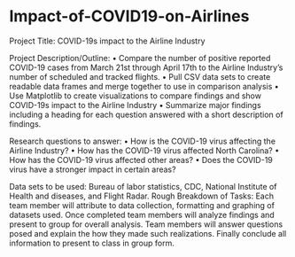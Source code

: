 # Impact-of-COVID19-on-Airlines

Project Title:  COVID-19s impact to the Airline Industry

Project Description/Outline:
•	Compare the number of positive reported COVID-19 cases from March 21st through April 17th to the Airline Industry’s number of scheduled and tracked flights.
•	Pull CSV data sets to create readable data frames and merge together to use in comparison analysis
•	Use Matplotlib to create visualizations to compare findings and show COVID-19s impact to the Airline Industry
•	Summarize major findings including a heading for each question answered with a short description of findings.

Research questions to answer:
•	How is the COVID-19 virus affecting the Airline Industry?
•	How has the COVID-19 virus affected North Carolina?
•	How has the COVID-19 virus affected other areas?
•	Does the COVID-19 virus have a stronger impact in certain areas?

Data sets to be used: Bureau of labor statistics, CDC, National Institute of Health and diseases, and Flight Radar.
Rough Breakdown of Tasks:  Each team member will attribute to data collection, formatting and graphing of datasets used. Once completed team members will analyze findings and present to group for overall analysis. Team members will answer questions posed and explain the how they made such realizations. Finally conclude all information to present to class in group form.
